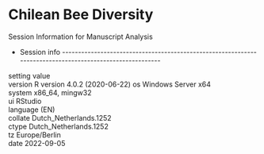 # Chilean Bee Diversity

Session Information for Manuscript Analysis

- Session info ---------------------------------------------------------------------------------------------------------
 
 setting  value                       
 version  R version 4.0.2 (2020-06-22)
 os       Windows Server x64          
 system   x86_64, mingw32             
 ui       RStudio                     
 language (EN)                        
 collate  Dutch_Netherlands.1252      
 ctype    Dutch_Netherlands.1252      
 tz       Europe/Berlin               
 date     2022-09-05

